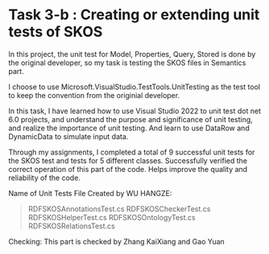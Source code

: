 # Task 3-b : Creating or extending unit tests of SKOS
In this project, the unit test for Model, Properties, Query, Stored is done by the original developer, so my task is testing the SKOS files in Semantics part.

I choose to use Microsoft.VisualStudio.TestTools.UnitTesting as the test tool to keep the convention from the originial developer.

In this task, I have learned how to use Visual Studio 2022 to unit test dot net 6.0 projects, and understand the purpose and significance of unit testing, and realize the importance of unit testing. And learn to use DataRow and DynamicData to simulate input data.

Through my assignments, I completed a total of 9 successful unit tests for the SKOS test and tests for 5 different classes. Successfully verified the correct operation of this part of the code. Helps improve the quality and reliability of the code.

Name of Unit Tests File Created by WU HANGZE:

>RDFSKOSAnnotationsTest.cs
RDFSKOSCheckerTest.cs
RDFSKOSHelperTest.cs
RDFSKOSOntologyTest.cs
RDFSKOSRelationsTest.cs

Checking: This part is checked by Zhang KaiXiang and Gao Yuan